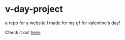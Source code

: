 # v-day-project
a repo for a website I made for my gf for valentine's day!

Check it out <a href="www.happyvalentinesdayjulia.com">here</a>.
